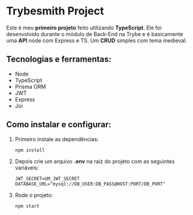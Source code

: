 # Trybesmith Project

Este é meu **primeiro projeto** feito utilizando **TypeScript**. Ele foi desenvolvido durante o módulo de Back-End na Trybe e é basicamente uma **API** node com Express e TS. Um **CRUD** simples com tema medieval.

## Tecnologias e ferramentas:

 - Node
 - TypeScript
 - Prisma ORM
 - JWT
 - Express
 - Joi

## Como instalar e configurar:

 1. Primeiro instale as dependências:

    ```npm install```

 2. Depois crie um arquivo  **.env**  na raiz do projeto com as seguintes variáveis:

    ```
    JWT_SECRET=UM_JWT_SECRET
    DATABASE_URL="mysql://DB_USER:DB_PASS@HOST:PORT/DB_PORT"
    ```
   
 3. Rode o projeto:
 
    ```npm start```
